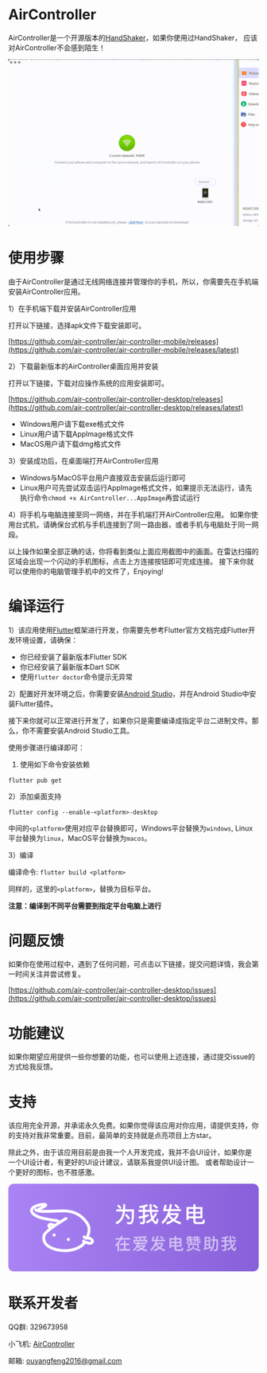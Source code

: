 # AirController
AirController是一个开源版本的[HandShaker](https://www.smartisan.com/apps/#/handshaker)，如果你使用过HandShaker，
应该对AirController不会感到陌生！

![Preview](https://raw.githubusercontent.com/yuanhoujun/material/main/AirController/images/demo.gif)

# 使用步骤
由于AirController是通过无线网络连接并管理你的手机，所以，你需要先在手机端安装AirController应用。

1）在手机端下载并安装AirController应用

打开以下链接，选择apk文件下载安装即可。

[https://github.com/air-controller/air-controller-mobile/releases](https://github.com/air-controller/air-controller-mobile/releases/latest)

2）下载最新版本的AirController桌面应用并安装

打开以下链接，下载对应操作系统的应用安装即可。

[https://github.com/air-controller/air-controller-desktop/releases](https://github.com/air-controller/air-controller-desktop/releases/latest)

* Windows用户请下载exe格式文件
* Linux用户请下载AppImage格式文件
* MacOS用户请下载dmg格式文件

3）安装成功后，在桌面端打开AirController应用

* Windows与MacOS平台用户直接双击安装后运行即可
* Linux用户可先尝试双击运行AppImage格式文件，如果提示无法运行，请先执行命令`chmod +x AirController...AppImage`再尝试运行

4）将手机与电脑连接至同一网络，并在手机端打开AirController应用。
如果你使用台式机，请确保台式机与手机连接到了同一路由器，或者手机与电脑处于同一网段。

以上操作如果全部正确的话，你将看到类似上面应用截图中的画面。在雷达扫描的区域会出现一个闪动的手机图标，点击上方连接按钮即可完成连接。
接下来你就可以使用你的电脑管理手机中的文件了，Enjoying!

# 编译运行
1）该应用使用[Flutter](https://flutter.dev/)框架进行开发，你需要先参考Flutter官方文档完成Flutter开发环境设置，请确保：

* 你已经安装了最新版本Flutter SDK
* 你已经安装了最新版本Dart SDK
* 使用`flutter doctor`命令提示无异常

2）配置好开发环境之后，你需要安装[Android Studio](https://developer.android.com/studio)，并在Android Studio中安装Flutter插件。

接下来你就可以正常进行开发了，如果你只是需要编译成指定平台二进制文件。那么，你不需要安装Android Studio工具。

使用步骤进行编译即可：

1) 使用如下命令安装依赖

```
flutter pub get
```

2）添加桌面支持

```
flutter config --enable-<platform>-desktop
```

中间的`<platform>`使用对应平台替换即可，Windows平台替换为`windows`, Linux平台替换为`linux`，MacOS平台替换为`macos`。

3）编译

编译命令: `flutter build <platform>`

同样的，这里的`<platform>`，替换为目标平台。

**注意：编译到不同平台需要到指定平台电脑上进行**

# 问题反馈
如果你在使用过程中，遇到了任何问题，可点击以下链接，提交问题详情，我会第一时间关注并尝试修复。

[https://github.com/air-controller/air-controller-desktop/issues](https://github.com/air-controller/air-controller-desktop/issues)

# 功能建议
如果你期望应用提供一些你想要的功能，也可以使用上述连接，通过提交issue的方式给我反馈。

# 支持
该应用完全开源，并承诺永久免费。如果你觉得该应用对你应用，请提供支持，你的支持对我非常重要。目前，最简单的支持就是点亮项目上方star。

除此之外，由于该应用目前是由我一个人开发完成，我并不会UI设计，如果你是一个UI设计者，有更好的UI设计建议，请联系我提供UI设计图。
或者帮助设计一个更好的图标，也不胜感激。

[![Support Me](https://raw.githubusercontent.com/yuanhoujun/material/main/Sponsor/aifadian.png)](https://afdian.net/@ouyangfeng2016)

# 联系开发者
QQ群: 329673958

小飞机: [AirController](https://t.me/aircontroller2022)

邮箱: [ouyangfeng2016@gmail.com](mailto:ouyangfeng2016@gmail.com)
